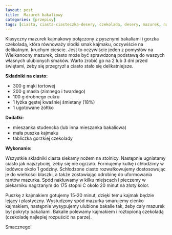 ```yaml
---
layout: post
title:  Mazurek bakaliowy
categories: [przepisy]
tags: [ciasta, ciasta-ciasteczka-desery, czekolada, desery, mazurek, na-slodko, wielkanoc]
---
```

Klasyczny mazurek kajmakowy połączony z pysznymi bakaliami i gorzka czekoladą, która równoważy słodki smak kajmaku, oczywiście na delikatnym, kruchym cieście. Jest to oczywiście jeden z pomysłów na Wielkanocny mazurek, ciasto może być sprawdzoną podstawą do waszych własnych ulubionych smaków. Warto zrobić go na 2 lub 3 dni przed świętami, żeby się przegryzł a ciasto stało się delikatniejsze.

**Składniki na ciasto:**
* 300 g mąki tortowej
* 200 g masła (zimnego i twardego)
* 100 g drobnego cukru
* 1 łyżka gęstej kwaśniej śmietany (18%)
* 1 ugotowane żółtko

**Dodatki:**
* mieszanka studencka (lub inna mieszanka bakaliowa)
* mała puszka kajmaku
* tabliczka gorzkiej czekolady

**Wykonanie:**

Wszystkie składniki ciasta siekamy nożem na stolnicy. Następnie ugniatamy ciasto jak najszybciej, żeby się nie ogrzało. Formujemy kulkę i chłodzimy w lodówce około 1 godziny. Schłodzone ciasto rozwałkowujemy dostosowując je do wielkości blaszki, a także zostawiając odrobinę do uformowania rantów mazurka. Spód nakłuwamy w kilku miejscach i pieczemy w piekarniku nagrzanym do 175 stopni C około 20 minut na złoty kolor.

Puszkę z kajmakiem gotujemy 15-20 minut, dzięki temu kajmak będzie lejący i plastyczny. Wystudzony spód mazurka smarujemy cienko kajmakiem, następnie wysypujemy ulubione bakalie tak, żeby cały mazurek był pokryty bakaliami. Bakalie polewamy kajmakiem i roztopioną czekoladą (czekoladę najlepiej rozpuścić na parze).

Smacznego!
